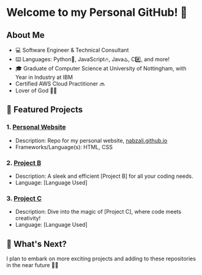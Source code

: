 # Welcome to my Personal GitHub! 🥶

## About Me

- 💻 Software Engineer & Technical Consultant
- ⌨️ Languages: Python🐍, JavaScript🔥, Java♨️, C#️⃣, and more! 
- 🎓 Graduate of Computer Science at University of Nottingham, with Year in Industry at IBM
- Certified AWS Cloud Practitioner 🔜
- Lover of God 🤲📿

## 🔧 Featured Projects

### 1. [Personal Website](https://github.com/nabzali/nabzali.github.io)
   - Description: Repo for my personal website, [nabzali.github.io](https://nabzali.github.io)
- Frameworks/Language(s): HTML, CSS

### 2. [Project B](link-to-project-B)
   - Description: A sleek and efficient [Project B] for all your coding needs.
   - Language: [Language Used]

### 3. [Project C](link-to-project-C)
   - Description: Dive into the magic of [Project C], where code meets creativity!
   - Language: [Language Used]

## 🚀 What's Next?

I plan to embark on more exciting projects and adding to these repositories in the near future 🚀✨
